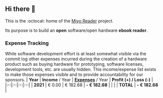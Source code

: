 ## Hi there 👋
This is the :octocat: home of the [Miyo Reader](https://miyo-reader.io) project.

Its purpose is to build an **open** software/open hardware **ebook reader**.

### Expense Tracking
While software development effort is at least somewhat visible via the commit log other expenses incurred during the creation of a hardware product such as buying hardware for prototyping, software licenses, development tools, etc. are usually hidden. This income/expense list exists to make those expenses visible and to provide accountability for our sponsors.
| **Year** | **Income** / Year | [**Expenses**](https://github.com/miyo-reader/.github/tree/main/invoices) / Year | **Profit (+) / Loss (-)** |
|:-:|:-:|:-:|:-:|
| **2021** | €   0.00 | € 182.68 | **- € 182.68** |
| | | **TOTAL** | **- € 182.68** |
